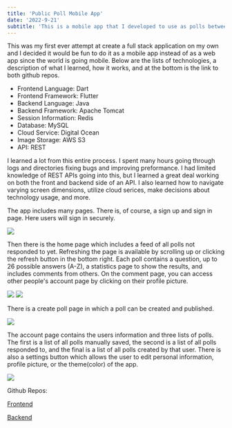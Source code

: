 ```yaml
---
title: 'Public Poll Mobile App'
date: '2022-9-21'
subtitle: 'This is a mobile app that I developed to use as polls between my friends'
---
```

This was my first ever attempt at create a full stack application on my own and I decided it would be fun to do it as a mobile app instead of as a web app since the world is going mobile.
Below are the lists of technologies, a description of what I learned, how it works, and at the bottom is the link to both github repos.

- Frontend Language: Dart
- Frontend Framework: Flutter
- Backend Language: Java
- Backend Framework: Apache Tomcat
- Session Information: Redis
- Database: MySQL 
- Cloud Service: Digital Ocean
- Image Storage: AWS S3
- API: REST

I learned a lot from this entire process. 
I spent many hours going through logs and directories fixing bugs and improving preformance.
I had limited knowledge of REST APIs going into this, but I learned a great deal working on both the front and backend side of an API.
I also learned how to navigate varying screen dimensions, utilize cloud serices, make decisions about technology usage, and more.

The app includes many pages. There is, of course, a sign up and sign in page. 
Here users will sign in securely. 

![](/static/Projects/images/PublicPoll/Signin.png)

Then there is the home page which includes a feed of all polls not responded to yet.
Refreshing the page is available by scrolling up or clicking the refresh button in the bottom right.
Each poll contains a question, up to 26 possible answers (A-Z), a statistics page to show the results, and includes comments from others.
On the comment page, you can access other people's account page by clicking on their profile picture.

![](/static/Projects/images/PublicPoll/Comment.png)
![](/static/Projects/images/PublicPoll/StatPage.png)

There is a create poll page in which a poll can be created and published.

![](/static/Projects/images/PublicPoll/CreatePollPage.png)

The account page contains the users information and three lists of polls. 
The first is a list of all polls manually saved,  the second is a list of all polls responded to, and the final is a list of all polls created by that user.
There is also a settings button which allows the user to edit personal information, profile picture, or the theme(color) of the app.


![](/static/Projects/images/PublicPoll/AccountPage.png)

Github Repos:

[Frontend](https://github.com/Alexander-Aghili/PublicPollAppFrontEnd)

[Backend](https://github.com/Alexander-Aghili/PublicPollBackEnd)
